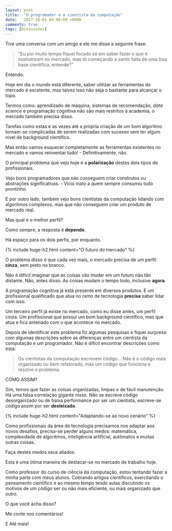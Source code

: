 ```yaml
---
layout: post
title:  "O programador e o cientista da computação"
date:   2017-10-01 00:00:00 +0000
comments: true
tags: [Discussões]
---
```


Tive uma conversa com um amigo e ele me disse a seguinte frase:

> "Eu por muito tempo fiquei focado só em saber fazer o que é *mainstream* no mercado, mas tô começando a sentir falta de uma boa base científica, entende?"

Entendo.
<!--more-->
Hoje em dia o mundo está diferente, saber utilizar as ferramentas do mercado é excelente, mas talvez isso não seja o bastante para alcançar o topo.

Termos como: aprendizado de máquina, sistemas de recomendação, *data science* e programação cognitiva não são mais restritos à academia, o mercado também precisa disso. 

Tarefas como estas e as vezes até a própria criação de um bom algoritmo tornam-se complicadas de serem realizadas com sucesso sem ter algum nível de background científico.

Mas então vamos esquecer completamente as ferramentas existentes no mercado e vamos reinventar tudo! - Definitivamente, não.

O principal problema que vejo hoje é a **polarização** destes dois tipos de profissionais. 

Vejo bons programadores que não conseguem criar construtos ou abstrações significativas. - Vício inato a quem sempre consumiu tudo prontinho.

E por outro lado, também vejo bons cientistas da computação lidando com algoritmos complexos, mas que não conseguem criar um produto de mercado real.

Mas qual é o melhor perfil?

Como sempre, a resposta é **depende**.

Há espaço para os dois perfis, por enquanto. 

{% include huge-h2.html content="O futuro do mercado" %} <!--O futuro do mercado-->

O problema disso é que cada vez mais, o mercado precisa de um perfil **cinza**, sem preto no branco.

Não é difícil imaginar que as coisas vão mudar em um futuro não tão distante. Não, antes disso. As coisas mudam o tempo todo, inclusive **agora**.

A programação cognitiva já está presente em diversos produtos. E um profissional qualificado que atua no ramo de tecnologia **precisa** saber lidar com isso.

Um terceiro perfil já existe no mercado, como eu disse antes, um perfil cinza. Um profissional que possui um bom background científico, mas que atua e fica antenado com o que acontece no mercado.

Depois de identificar este problema fiz algumas pesquisas e fiquei surpreso com algumas descrições sobre as diferenças entre um cientista da computação e um programador. Não é difícil encontrar descrições como esta:

> Os cientistas da computação escrevem código… Não é o código mais organizado ou bem refatorado, mas um código que funciona e resolve o problema.

COMO ASSIM?

Sim, temos que fazer as coisas organizadas, limpas e de fácil manutenção. Há uma falsa correlação gigante nisso. Não se escreve código desorganizado ou de baixa performance por ser um cientista, escreve-se código assim por ser **desleixado**.

{% include huge-h2.html content="Adaptando-se ao novo cenário" %}

Como profissionais da área de tecnologia precisamos nos adaptar aos novos desafios, precisa-se perder alguns medos: matemática, complexidade de algoritmos, inteligência artificial, autômatos e muitas outras coisas. 

Faça destes medos seus aliados. 

Esta é uma ótima maneira de destacar-se no mercado de trabalho hoje.

Como professor do curso de ciência da computação, estou tentando fazer a minha parte com meus alunos. Cobrando artigos científicos, exercitando o pensamento científico e ao mesmo tempo tendo aulas discutindo os motivos de um código ser ou não mais eficiente, ou mais organizado que outro.

O que você acha disso?

Me conte nos comentários!

E Até mais!